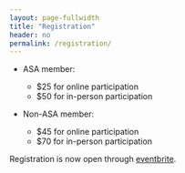 ```yaml
---
layout: page-fullwidth
title: "Registration"
header: no
permalink: /registration/
---
```


- ASA member:
    - $25 for online participation
    - $50 for in-person participation 

- Non-ASA member:
    - $45 for online participation
    - $70 for in-person participation 


Registration is now open through [eventbrite](https://www.eventbrite.com/e/22nd-annual-asa-connecticut-chapter-mini-conference-tickets-837779831027?aff=oddtdtcreator). 
